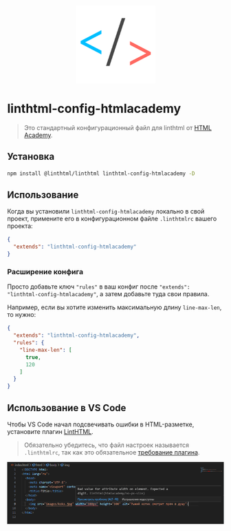 <div align="center">
    <img width="185" height="180" src="./assets/logo.svg" alt="logo linthtml-config-htmlacademy" />
</div>

# linthtml-config-htmlacademy
> Это стандартный конфигурационный файл для linthtml от [HTML Academy](https://htmlacademy.ru/).

## Установка

```bash
npm install @linthtml/linthtml linthtml-config-htmlacademy -D
```

## Использование

Когда вы установили `linthtml-config-htmlacademy` локально в свой проект, примените его в конфигурационном файле `.linthtmlrc` вашего проекта:

```json
{
  "extends": "linthtml-config-htmlacademy"
}
```

### Расширение конфига

Просто добавьте ключ `"rules"` в ваш конфиг после `"extends": "linthtml-config-htmlacademy"`, а затем добавьте туда свои правила.

Например, если вы хотите изменить максимальную длину `line-max-len`, то нужно:

```json
{
  "extends": "linthtml-config-htmlacademy",
  "rules": {
    "line-max-len": [
      true,
      120
    ]
  }
}
```


## Использование в VS Code
Чтобы VS Code начал подсвечивать ошибки в HTML-разметке, установите плагин [LintHTML](https://marketplace.visualstudio.com/items?itemName=kamikillerto.vscode-linthtml).

> Обязательно убедитесь, что файл настроек называется `.linthtmlrc`, так как это обязательное [требование плагина](https://marketplace.visualstudio.com/items?itemName=kamikillerto.vscode-linthtml#:~:text=If%20you%20have%20a%20valid%20hmllint%20configuration%20file).

![](assets/vs-code-report.png)
